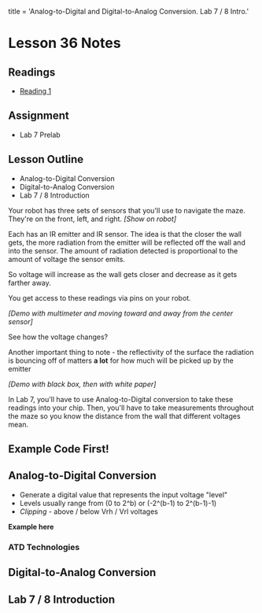 title = 'Analog-to-Digital and Digital-to-Analog Conversion. Lab 7 / 8 Intro.'

# Lesson 36 Notes

## Readings
- [Reading 1](/path/to/reading)

## Assignment
- Lab 7 Prelab

## Lesson Outline
- Analog-to-Digital Conversion
- Digital-to-Analog Conversion
- Lab 7 / 8 Introduction

Your robot has three sets of sensors that you'll use to navigate the maze.  They're on the front, left, and right. *[Show on robot]*

Each has an IR emitter and IR sensor.  The idea is that the closer the wall gets, the more radiation from the emitter will be reflected off the wall and into the sensor.  The amount of radiation detected is proportional to the amount of voltage the sensor emits.

So voltage will increase as the wall gets closer and decrease as it gets farther away.

You get access to these readings via pins on your robot.

*[Demo with multimeter and moving toward and away from the center sensor]*

See how the voltage changes?

Another important thing to note - the reflectivity of the surface the radiation is bouncing off of matters **a lot** for how much will be picked up by the emitter

*[Demo with black box, then with white paper]*

In Lab 7, you'll have to use Analog-to-Digital conversion to take these readings into your chip.  Then, you'll have to take measurements throughout the maze so you know the distance from the wall that different voltages mean.

## Example Code First!

## Analog-to-Digital Conversion

- Generate a digital value that represents the input voltage "level"
- Levels usually range from (0 to 2^b) or (-2^(b-1) to 2^(b-1)-1)
- *Clipping* - above / below Vrh / Vrl voltages

**Example here**

### ATD Technologies

## Digital-to-Analog Conversion

## Lab 7 / 8 Introduction
